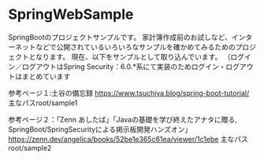 # SpringWebSample
SpringBootのプロジェクトサンプルです。
家計簿作成前のお試しなど、インターネットなどで公開されているいろいろなサンプルを確かめてみるためのプロジェクトとなります。
現在、以下をサンプルとして取り込んでいます。
（ログイン／ログアウトはSpring Security：6.0.*系にて実装のためログイン・ログアウトはまとめています

参考ページ１:土谷の備忘録
https://www.tsuchiya.blog/spring-boot-tutorial/
主なパスroot/sample1

参考ページ２：「Zenn あしたば」「Javaの基礎を学び終えたアナタに贈る, SpringBoot/SpringSecurityによる掲示板開発ハンズオン」
https://zenn.dev/angelica/books/52be1e365c61ea/viewer/1c1ebe
主なパス root/sample2

